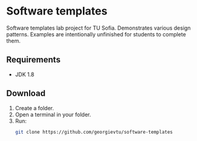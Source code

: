 # Software templates

Software templates lab project for TU Sofia. Demonstrates various design patterns. Examples are intentionally unfinished for students to complete them.

## Requirements

- JDK 1.8

## Download

1. Create a folder.
2. Open a terminal in your folder.
3. Run:
    ```sh
    git clone https://github.com/georgievtu/software-templates
    ```